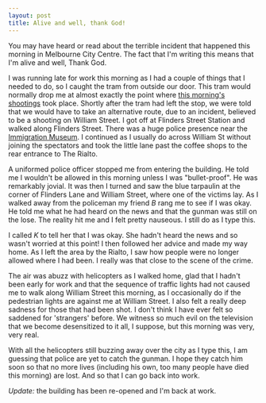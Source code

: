 ```yaml
---
layout: post
title: Alive and well, thank God!
---
```





You may have heard or read about the terrible incident that happened this
morning in Melbourne City Centre. The fact that I'm writing this means that I'm
alive and well, Thank God.


I was running late for work this morning as I had a couple of things that I
needed to do, so I caught the tram from outside our door. This tram would
normally drop me at almost exactly the point where [this morning's
shootings](https://www.theage.com.au/articles/2007/06/18/1182018971854.html) took
place. Shortly after the tram had left the stop, we were told that we would have
to take an alternative route, due to an incident, believed to be a shooting on
William Street. I got off at Flinders Street Station and walked along Flinders
Street. There was a huge police presence near the [Immigration
Museum](https://www.theage.com.au/articles/2007/06/18/1182018971854.html). I
continued as I usually do across William St without joining the spectators and
took the little lane past the coffee shops to the rear entrance to The Rialto.


A uniformed police officer stopped me from entering the building. He told me I
wouldn't be allowed in this morning unless I was &quot;bullet-proof&quot;. He
was remarkably jovial. It was then I turned and saw the blue tarpaulin at the
corner of Flinders Lane and William Street, where one of the victims lay. As I
walked away from the policeman my friend _B_ rang me to see if I was okay. He
told me what he had heard on the news and that the gunman was still on the lose.
The reality hit me and I felt pretty nauseous. I still do as I type this.


I called _K_ to tell her that I was okay. She hadn't heard the news and so
wasn't worried at this point! I then followed her advice and made my way home.
As I left the area by the Rialto, I saw how people were no longer allowed where
I had been. I really was that close to the scene of the crime.


The air was abuzz with helicopters as I walked home, glad that I hadn't been
early for work and that the sequence of traffic lights had not caused me to walk
along William Street this morning, as I occasionally do if the pedestrian lights
are against me at William Street. I also felt a really deep sadness for those
that had been shot. I don't think I have ever felt so saddened for 'strangers'
before. We witness so much evil on the television that we become desensitized to
it all, I suppose, but this morning was very, very real.


With all the helicopters still buzzing away over the city as I type this, I am
guessing that police are yet to catch the gunman. I hope they catch him soon so
that no more lives (including his own, too many people have died this morning)
are lost. And so that I can go back into work.


_Update:_ the building has been re-opened and I'm back at work.

